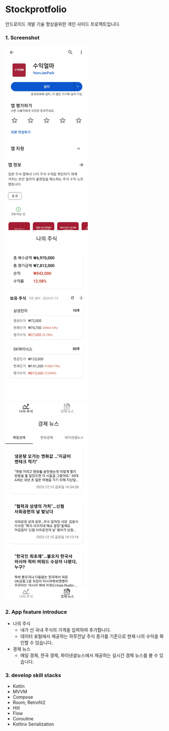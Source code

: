 # Stockprotfolio
안드로이드 개발 기술 향상을위한 개인 사이드 프로젝트입니다.
### 1. Screenshot

<p>
    <img src="./images/Screensho_Google Play Store.jpg" width="260">
    <img src="./images/Screenshot_My Stock.jpg" width="260">
    <img src="./images/Screenshot_News.jpg" width="260">
</p>

### 2. App feature introduce
- 나의 주식
  - 내가 산 국내 주식의 가격을 입력하여 추가합니다.
  - 데이터 포털에서 제공하는 하루전날 주식 종가를 기준으로 현재 나의 수익을 확인할 수 있습니다.
- 경제 뉴스
  - 매일 경제, 한국 경제, 파이낸셜뉴스에서 제공하는 실시간 경제 뉴스를 볼 수 있습니다.

### 3. develop skill stacks
 - Kotlin
 - MVVM
 - Compose
 - Room, Retrofit2
 - Hilt
 - Flow
 - Coroutine
 - Kotlinx Serialization
